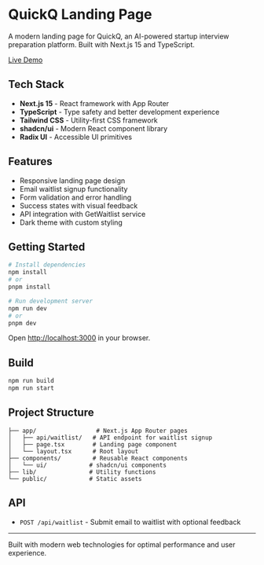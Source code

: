 # QuickQ Landing Page

A modern landing page for QuickQ, an AI-powered startup interview preparation platform. Built with Next.js 15 and TypeScript.

[Live Demo](https://quick-q-landing.vercel.app/)

## Tech Stack

- **Next.js 15** - React framework with App Router
- **TypeScript** - Type safety and better development experience
- **Tailwind CSS** - Utility-first CSS framework
- **shadcn/ui** - Modern React component library
- **Radix UI** - Accessible UI primitives

## Features

- Responsive landing page design
- Email waitlist signup functionality
- Form validation and error handling
- Success states with visual feedback
- API integration with GetWaitlist service
- Dark theme with custom styling

## Getting Started

```bash
# Install dependencies
npm install
# or
pnpm install

# Run development server
npm run dev
# or
pnpm dev
```

Open [http://localhost:3000](http://localhost:3000) in your browser.

## Build

```bash
npm run build
npm run start
```

## Project Structure

```
├── app/                 # Next.js App Router pages
│   ├── api/waitlist/   # API endpoint for waitlist signup
│   ├── page.tsx        # Landing page component
│   └── layout.tsx      # Root layout
├── components/         # Reusable React components
│   └── ui/            # shadcn/ui components
├── lib/               # Utility functions
└── public/            # Static assets
```

## API

- `POST /api/waitlist` - Submit email to waitlist with optional feedback

---

Built with modern web technologies for optimal performance and user experience.
